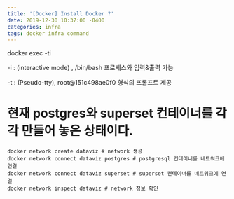 ```yaml
---
title: '[Docker] Install Docker ?'
date: 2019-12-30 10:37:00 -0400
categories: infra
tags: docker infra command
---
```


docker exec -ti

-i : (interactive mode) , /bin/bash 프로세스와 입력&출력 가능

-t : (Pseudo-tty), root@151c498ae0f0 형식의 프롬프트 제공

# 현재 postgres와 superset 컨테이너를 각각 만들어 놓은 상태이다.

```
docker network create dataviz # network 생성
docker network connect dataviz postgres # postgresql 컨테이너를 네트워크에 연결
docker network connect dataviz superset # superset 컨테이너를 네트워크에 연결
docker network inspect dataviz # network 정보 확인
```
